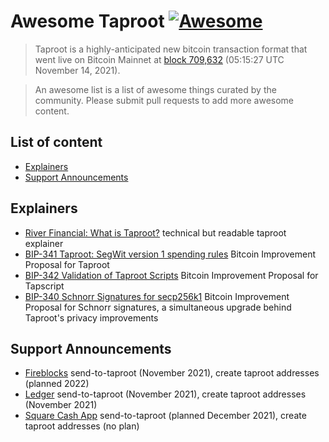 # Awesome Taproot [![Awesome](https://awesome.re/badge-flat.svg)](https://awesome.re)

> Taproot is a highly-anticipated new bitcoin transaction format that went live on Bitcoin Mainnet at [block 709,632](https://blockstream.info/block/0000000000000000000687bca986194dc2c1f949318629b44bb54ec0a94d8244) (05:15:27 UTC November 14, 2021).

> An awesome list is a list of awesome things curated by the community.  Please submit pull requests to add more awesome content.

## List of content
- [Explainers](#explainers)
- [Support Announcements](#support-announcements)

## Explainers
- [River Financial: What is Taproot?](https://river.com/learn/what-is-taproot/) technical but readable taproot explainer
- [BIP-341 Taproot: SegWit version 1 spending rules](https://github.com/bitcoin/bips/blob/master/bip-0341.mediawiki) Bitcoin Improvement Proposal for Taproot
- [BIP-342 Validation of Taproot Scripts](https://github.com/bitcoin/bips/blob/master/bip-0342.mediawiki) Bitcoin Improvement Proposal for Tapscript
- [BIP-340 Schnorr Signatures for secp256k1](https://github.com/bitcoin/bips/blob/master/bip-0340.mediawiki) Bitcoin Improvement Proposal for Schnorr signatures, a simultaneous upgrade behind Taproot's privacy improvements

## Support Announcements
- [Fireblocks](https://support.fireblocks.io/hc/en-us/articles/4409607182354) send-to-taproot (November 2021), create taproot addresses (planned 2022)
- [Ledger](https://support.ledger.com/hc/en-us/articles/4410908103185-Creating-a-Bitcoin-Taproot-account-in-Ledger-Live?docs=true) send-to-taproot (November 2021), create taproot addresses (November 2021)
- [Square Cash App](https://cash.app/help/us/en-us/20211114-bitcoin-taproot-upgrade) send-to-taproot (planned December 2021), create taproot addresses (no plan)
